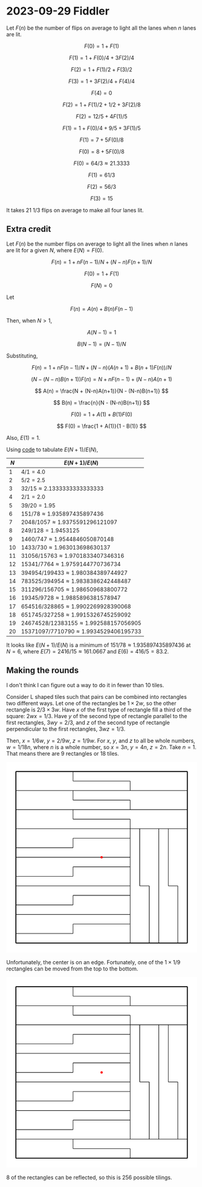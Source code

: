 2023-09-29 Fiddler
==================
Let $F(n)$ be the number of flips on average to light all the lanes when $n$
lanes are lit.

$$ F(0) = 1 + F(1) $$

$$ F(1) = 1 + F(0)/4 + 3F(2)/4 $$

$$ F(2) = 1 + F(1)/2 + F(3)/2 $$

$$ F(3) = 1 + 3F(2)/4 + F(4)/4 $$

$$ F(4) = 0 $$

$$ F(2) = 1 + F(1)/2 + 1/2 + 3F(2)/8 $$

$$ F(2) = 12/5 + 4F(1)/5 $$

$$ F(1) = 1 + F(0)/4 + 9/5 + 3F(1)/5 $$

$$ F(1) = 7 + 5F(0)/8 $$

$$ F(0) = 8 + 5F(0)/8 $$

$$ F(0) = 64/3 \approx 21.3333 $$

$$ F(1) = 61/3 $$

$$ F(2) = 56/3 $$

$$ F(3) = 15 $$

It takes 21 1/3 flips on average to make all four lanes lit.

Extra credit
------------
Let $F(n)$ be the number flips on average to light all the lines
when $n$ lanes are lit for a given $N$, where $E(N) = F(0)$.

$$ F(n) = 1 + nF(n-1)/N + (N-n)F(n+1)/N $$

$$ F(0) = 1 + F(1) $$

$$ F(N) = 0 $$

Let

$$ F(n) = A(n) + B(n)F(n-1) $$

Then, when $N > 1$,

$$ A(N-1) = 1 $$

$$ B(N-1) = (N-1)/N $$

Substituting,

$$ F(n) = 1 + nF(n-1)/N + (N-n)(A(n+1) + B(n+1)F(n))/N $$

$$ (N - (N-n)B(n+1))F(n) = N + nF(n-1) + (N-n)A(n+1) $$

$$ A(n) = \frac{N + (N-n)A(n+1)}{N - (N-n)B(n+1)} $$

$$ B(n) = \frac{n}{N - (N-n)B(n+1)} $$

$$ F(0) = 1 + A(1) + B(1)F(0) $$

$$ F(0) = \frac{1 + A(1)}{1 - B(1)} $$

Also, $E(1) = 1$.

Using [code](20230929.hs) to tabulate $E(N+1)/E(N)$,

|$N$|$E(N+1)/E(N)$|
|---|-------------|
|1|$4/1 = 4.0$|
|2|$5/2 = 2.5$|
|3|$32/15 \approx 2.1333333333333333$|
|4|$2/1 = 2.0$|
|5|$39/20 = 1.95$|
|6|$151/78 \approx 1.935897435897436$|
|7|$2048/1057 \approx 1.9375591296121097$|
|8|$249/128 = 1.9453125$|
|9|$1460/747 \approx 1.9544846050870148$|
|10|$1433/730 \approx 1.963013698630137$|
|11|$31056/15763 \approx 1.9701833407346316$|
|12|$15341/7764 \approx 1.9759144770736734$|
|13|$394954/199433 \approx 1.980384389744927$|
|14|$783525/394954 \approx 1.9838386242448487$|
|15|$311296/156705 \approx 1.986509683800772$|
|16|$19345/9728 \approx 1.9885896381578947$|
|17|$654516/328865 \approx 1.9902269928390068$|
|18|$651745/327258 \approx 1.9915326745259092$|
|19|$24674528/12383155 \approx 1.992588157056905$|
|20|$15371097/7710790 \approx 1.9934529406195733$|

It looks like $E(N+1)/E(N)$ is a minimum of $151/78 \approx 1.935897435897436$
at $N = 6$, where $E(7) = 2416/15 \approx 161.0667$ and $E(6) = 416/5 = 83.2$.

Making the rounds
-----------------
I don't think I can figure out a way to do it in fewer than 10 tiles.

Consider L shaped tiles such that pairs can be combined into rectangles
two different ways.  Let one of the rectangles be $1 \times 2w$, so the
other rectangle is $2/3 \times 3w$.  Have $x$ of the first type of
rectangle fill a third of the square: $2wx = 1/3$.  Have $y$ of the
second type of rectangle parallel to the first rectangles, $3wy = 2/3$,
and $z$ of the second type of rectangle perpendicular to the
first rectangles, $3wz = 1/3$.

Then, $x = 1/6w$, $y = 2/9w$, $z = 1/9w$.  For $x$, $y$, and $z$ to all be
whole numbers, $w = 1/18n$, where $n$ is a whole number, so $x = 3n$,
$y = 4n$, $z = 2n$.  Take $n = 1$.  That means there are 9 rectangles or
18 tiles.

![Picture of tiling](20230929mtr1.svg)

Unfortunately, the center is on an edge.  Fortunately, one of the
$1\times 1/9$ rectangles can be moved from the top to the bottom.

![Picture of tiling](20230929mtr2.svg)

8 of the rectangles can be reflected, so this is 256 possible tilings.
